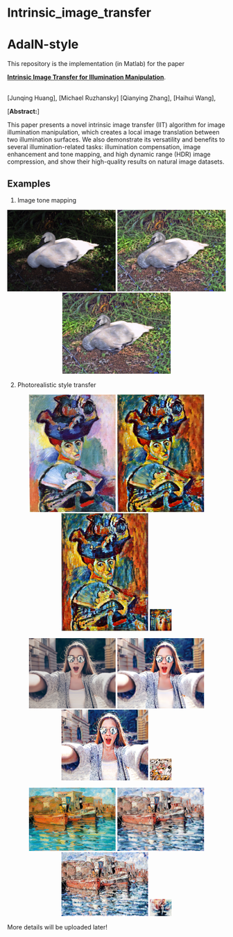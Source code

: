 # Intrinsic_image_transfer

# AdaIN-style
This repository is the implementation  (in Matlab) for the paper

[**Intrinsic Image Transfer for Illumination Manipulation**](https://arxiv.org/abs/2107.00704).

<br>
[Junqing Huang],
[Michael Ruzhansky]
[Qianying Zhang],
[Haihui Wang],
<br>


[**Abstract:**]

This paper presents a novel intrinsic image transfer (IIT) algorithm for image illumination manipulation, which creates a local image translation between two illumination surfaces. We also demonstrate its versatility and benefits to several illumination-related tasks: illumination compensation, image enhancement and tone mapping, and high dynamic range (HDR) image compression, and show their high-quality results on natural image datasets.
  


## Examples
1. Image tone mapping
<p align='center'>
  <img src='swan_src.png' width="250px">
  <img src='swan_clahe.png' width="250px">
  <img src='./imgs/swan_clahe.png' width="250px">
</p>

2. Photorealistic style transfer
<p align='center'>
  <img src='./imgs/content1.png' width="200px">
  <img src='./imgs/ours1.png' width="200px">
  <img src='./imgs/exemplar1.png' width="200px">
  <img src='./imgs/style1.png' width="50px">
</p>

<p align='center'>
  <img src='./imgs/content2.png' width="200px">
  <img src='./imgs/ours2.png' width="200px">
  <img src='./imgs/exemplar2.png' width="200px">
  <img src='./imgs/style2.png' width="50px">
</p>

<p align='center'>
  <img src='./imgs/content3.png' width="200px">
  <img src='./imgs/ours3.png' width="200px">
  <img src='./imgs/exemplar3.png' width="200px">
  <img src='./imgs/style3.png' width="50px">
</p>


More details will be uploaded later!
